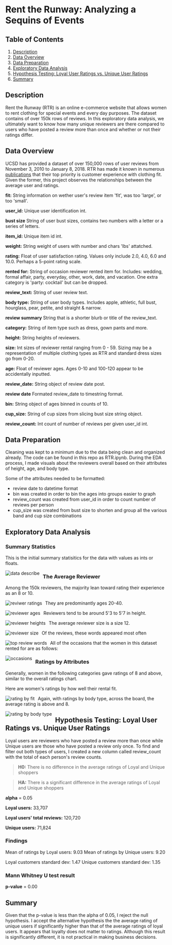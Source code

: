 # Rent the Runway: Analyzing a Sequins of Events
## Table of Contents
1. [Description](#description)
2. [Data Overview](#DataOverview)
3. [Data Preparation](#DataPreparation)
4. [Exploratory Data Analysis](#ExploratoryDataAnalysis)
5. [Hypothesis Testing: Loyal User Ratings vs. Unique User Ratings](#HypothesisTesting)
6. [Summary](#Summary)



## Description <a name="description"></a>
Rent the Runway (RTR) is an online e-commerce website that allows women to rent clothing for special events and every day purposes. The dataset contains of over 150k rows of reviews. In this exploratory data analysis, we ultimately want to know how many unique reviewers are there compared to users who have posted a review more than once and whether or not their ratings differ.

## Data Overview <a name="DataOverview"></a>
UCSD has provided a dataset of over 150,000 rows of user reviews from November 3, 2010 to January 8, 2018. RTR has made it known in numerous [publications](https://digital.hbs.edu/platform-rctom/submission/rent-the-runway-wants-to-predict-your-fashion-choices-and-give-you-a-virtual-closet-will-you-let-them/) that their top priority is customer experience with clothing fit.
Given the former, this project observes the relationships between the average user and ratings.

**fit:** String information on wether user's review item 'fit', was too 'large', or too 'small'.

**user_id:** Unique user identification int.

**bust size** String of user bust sizes, contains two numbers with a letter or a series of letters.

**item_id:** Unique item id int.

**weight:** String weight of users with number and chars 'lbs' attatched.

**rating:** Float of user satisfaction rating. Values only include 2.0, 4.0, 6.0 and 10.0. Perhaps a 5-point rating scale.

**rented for:** String of occasion reviewer rented item for. Includes: wedding, formal affair, party, everyday, other, work, date, and vacation. One extra category is 'party: cocktail' but can be dropped.

**review_text:** String of user review text.

**body type:** String of user body types. Includes apple, athletic, full bust, hourglass, pear, petite, and straight & narrow.

**review summary** String that is a shorter blurb or title of the review_text.

**category:** String of item type such as dress, gown pants and more.

**height:** String heights of reviewers.

**size:** Int sizes of reviewer rental ranging from 0 - 59. Sizing may be a representation of multiple clothing types as RTR and standard dress sizes go from 0-20.

**age:** Float of reviewer ages. Ages 0-10 and 100-120 appear to be accidentally inputted.

**review_date:** String object of review date post.

**review date** Formated review_date to timestring format.

**bin:** String object of ages binned in counts of 10.

**cup_size:** String of cup sizes from slicing bust size string object.

**review_count:** Int count of number of reviews per given user_id int.

## Data Preparation <a name="DataPreparation"></a>
Cleaning was kept to a minimum due to the data being clean and organized already. The code can be found in this repo as RTR.ipynb. During the EDA process, I made visuals about the reviewers overall based on their attributes of height, age, and body type.

Some of the attributes needed to be formatted:
* review date to datetime format
* bin was created in order to bin the ages into groups easier to graph
* review_count was created from user_id in order to count number of reviews per person
* cup_size was created from bust size to shorten and group all the various band and cup size combinations


## Exploratory Data Analysis <a name="ExploratoryDataAnalysis"></a>

### Summary Statistics

This is the initial summary statisitics for the data with values as ints or floats.

<img src="dfdescribe.png"
     alt="data describe"
     style="float: left; margin-right: 10px;" />

### The Average Reviewer

Among the 150k reviewers, the majority lean toward rating their experience as an 8 or 10.

<img src="RatingsOverall.png"
     alt="reviwer ratings"
     style="float: left; margin-right: 10px;" />
     
They are predominantly ages 20-40.

<img src="ReviewerAges.png"
     alt="reviewer ages"
     style="float: left; margin-right: 10px;" />

Reviewers tend to be around 5'3 to 5'7 in height.

<img src="ReviewerHeights.png"
     alt="reviewer heights"
     style="float: left; margin-right: 10px;" />

The average reviewer size is a size 12.

<img src="ReviewerSizes.png"
     alt="reviewer size"
     style="float: left; margin-right: 10px;" />
     
 
Of the reviews, these words appeared most often

<img src="ReviewsWordCloud.png"
     alt="top review words"
     style="float: left; margin-right: 10px;" />
     
All of the occasions that the women in this dataset rented for are as follows:

<img src="occasions.png"
     alt="occasions"
     style="float: left; margin-right: 10px;" />

### Ratings by Attributes
Generally, women in the following categories gave ratings of 8 and above, similar to the overall ratings chart.

Here are women's ratings by how well their rental fit.

<img src="Fit-Rating.png"
     alt="rating by fit"
     style="float: left; margin-right: 10px;" />
     
Again, with ratings by body type, across the board, the average rating is above and 8.

<img src="BodyType-Rating.png"
     alt="rating by body type"
     style="float: left; margin-right: 10px;" />
     

## Hypothesis Testing: Loyal User Ratings vs. Unique User Ratings <a name="HypothesisTesting"></a>

Loyal users are reviewers who have posted a review more than once while Unique users are those who have posted a review only once. To find and filter out both types of users, I created a new column called review_count with the total of each person's review counts. 

> **H0:** There is no difference in the average ratings of Loyal and Unique shoppers

> **HA:** There is a significant difference in the average ratings of Loyal and Unique shoppers

**alpha** = 0.05

**Loyal users:** 33,707

**Loyal users' total reviews:** 120,720 


**Unique users:** 71,824

### Findings

Mean of ratings by Loyal users: 9.03
Mean of ratings by Unique users: 9.20

Loyal customers standard dev: 1.47
Unique customers standard dev: 1.35

### Mann Whitney U test result

**p-value** = 0.00

## Summary <a name="Summary"></a>

Given that the p-value is less than the alpha of 0.05, I reject the null hypothesis. I accept the alternative hypothesis the the average rating of unique users if significantly higher than that of the average ratings of loyal users. It appears that loyalty does not matter to ratings. Although this result is significantly different, it is not practical in making business decisions.
